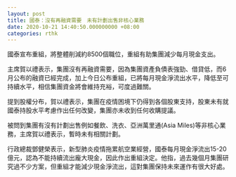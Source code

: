 ```yaml
---
layout: post
title: 國泰：沒有再融資需要　未有計劃出售非核心業務
date: 2020-10-21 14:40:50.000000000 +08:00
categories: rthk
---
```


國泰宣布重組，將整體削減約8500個職位，重組有助集團減少每月現金支出。

主席賀以禮表示，集團沒有再融資需要，因為集團資產負債表強勁、借貸低，而6月公布的融資已經完成，加上今日公布重組，已將每月現金淨流出水平，降低至可持續水平，相信集團資金將會維持充裕，可度過難關。

提到股權分布，賀以禮表示，集團在疫情困境下仍得到各個股東支持，股東未有就國泰持股水平考慮作出任何改變，集團亦未收到任何收購提議。

被問到集團有沒有計劃出售例如餐飲、洗衣、亞洲萬里通(Asia Miles)等非核心業務，主席賀以禮表示，暫時未有相關計劃。

行政總裁鄧健榮表示，新型肺炎疫情拖累航空業經營，國泰每月現金淨流出15-20億元，認為不能持續流出龐大現金，因此作出重組決定。他指，過去幾個月集團研究過不少方案，但重組才能減少現金淨流出，這對集團保持未來運作有很大好處。
